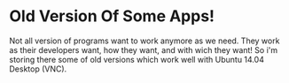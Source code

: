 # Old Version Of Some Apps!

Not all version of programs want to work anymore as we need. 
They work as their developers want, how they want, and with wich they want!
So i'm storing there some of old versions which work well with Ubuntu 14.04 Desktop (VNC).
